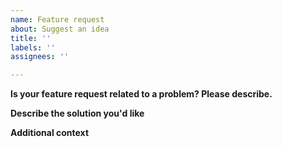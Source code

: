 ```yaml
---
name: Feature request
about: Suggest an idea
title: ''
labels: ''
assignees: ''

---
```


**Is your feature request related to a problem? Please describe.**

**Describe the solution you'd like**


**Additional context**
